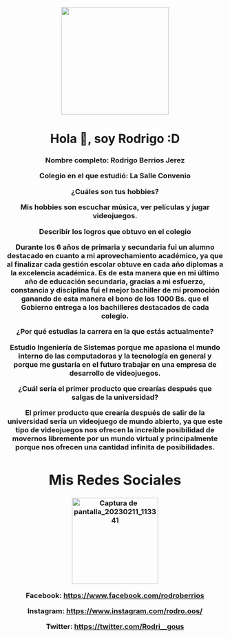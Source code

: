 <div id="header" align="center"> 
    <img src="https://media.giphy.com/media/2dhr60BbbQU63qgZbi/giphy.gif" width="250" />
    <h1 align="center">Hola 👋, soy Rodrigo :D </h1>
    <h3 align="center">Nombre completo: Rodrigo Berrios Jerez
        

       


Colegio en el que estudió: La Salle Convenio
        

¿Cuáles son tus hobbies?

Mis hobbies son escuchar música, ver películas y jugar videojuegos.

Describir los logros que obtuvo en el colegio

Durante los 6 años de primaria y secundaria fui un alumno destacado en cuanto a mi aprovechamiento académico, ya que al finalizar cada gestión escolar obtuve en cada año diplomas a la excelencia académica. Es de esta manera que en mi último año de educación secundaria, gracias a mi esfuerzo, constancia y disciplina fui el mejor bachiller de mi promoción ganando de esta manera el bono de los 1000 Bs. que el Gobierno entrega a los bachilleres destacados de cada colegio.

¿Por qué estudias la carrera en la que estás actualmente?

Estudio Ingeniería de Sistemas porque me apasiona el mundo interno de las computadoras y la tecnología en general y porque me gustaría en el futuro trabajar en una empresa de desarrollo de videojuegos.


¿Cuál sería el primer producto que crearías después que salgas de la universidad?

El primer producto que crearía después de salir de la universidad sería un videojuego de mundo abierto, ya que este tipo de videojuegos nos ofrecen la increíble posibilidad de movernos libremente por un mundo virtual y principalmente porque nos ofrecen una cantidad infinita de posibilidades.

<div id="header" align="center"> 
    <h1 align="center">Mis Redes Sociales </h1>
<img width="200" alt="Captura de pantalla_20230211_113341" src="https://user-images.githubusercontent.com/125137489/218291542-72b884d2-5940-4896-ad2d-fd67c73afc1c.png">
    
    
Facebook: https://www.facebook.com/rodroberrios
    
    
Instagram: https://www.instagram.com/rodro.oos/
    
    
Twitter:       https://twitter.com/Rodri__gous      
